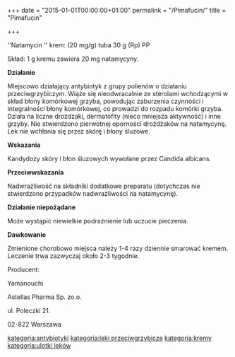+++
date = "2015-01-01T00:00:00+01:00"
permalink = "/Pimafucin/"
title = "Pimafucin"

+++

''Natamycin ''
 krem: (20 mg/g) tuba 30 g (Rp) PP

Skład: 1 g kremu zawiera 20 mg natamycyny.

**Działanie**

Miejscowo działający antybiotyk z grupy polienów o działaniu przeciwgrzybiczym. Wiąże się nieodwracalnie ze sterolami wchodzącymi w skład błony komórkowej grzyba, powodując zaburzenia czynności i integralności błony komórkowej, co prowadzi do rozpadu komórki grzyba. Działa na liczne drożdżaki, dermatofity (nieco mniejsza aktywność) i inne grzyby. Nie stwierdzono pierwotnej oporności drożdżaków na natamycynę. Lek nie wchłania się przez skórę i błony śluzowe.

**Wskazania**

Kandydozy skóry i błon śluzowych wywołane przez Candida albicans.

**Przeciwwskazania**

Nadwrażliwość na składniki dodatkowe preparatu (dotychczas nie stwierdzono przypadków nadwrażliwości na natamycynę).

**Działanie niepożądane**

Może wystąpić niewielkie podrażnienie lub uczucie pieczenia.

**Dawkowanie**

Zmienione chorobowo miejsca należy 1-4 razy dziennie smarować kremem. Leczenie trwa zazwyczaj około 2-3 tygodnie.

Producent:

Yamanouchi

Astellas Pharma Sp. zo.o.

ul. Poleczki 21.

02-822 Warszawa

[kategoria:antybiotyki](/atopedia/kategoria:antybiotyki "wikilink") [kategoria:leki przeciwgrzybicze](/atopedia/kategoria:leki_przeciwgrzybicze "wikilink") [kategoria:kremy](/atopedia/kategoria:kremy "wikilink") [kategoria:ulotki leków](/atopedia/kategoria:ulotki_leków "wikilink")